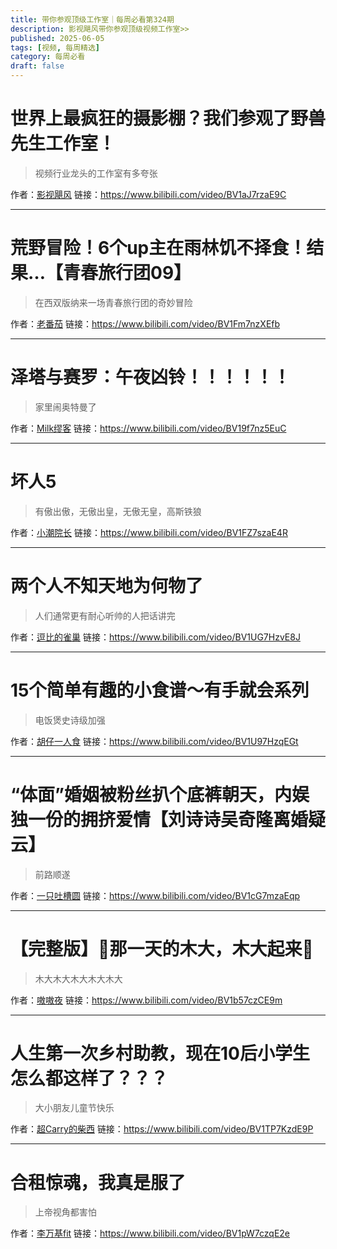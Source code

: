 ```yaml
---
title: 带你参观顶级工作室｜每周必看第324期
description: 影视飓风带你参观顶级视频工作室>>
published: 2025-06-05
tags: [视频, 每周精选]
category: 每周必看
draft: false
---
```


# 世界上最疯狂的摄影棚？我们参观了野兽先生工作室！
> 视频行业龙头的工作室有多夸张

作者：[影视飓风](https://space.bilibili.com/946974)
链接：https://www.bilibili.com/video/BV1aJ7rzaE9C

---

# 荒野冒险！6个up主在雨林饥不择食！结果…【青春旅行团09】
> 在西双版纳来一场青春旅行团的奇妙冒险

作者：[老番茄](https://space.bilibili.com/546195)
链接：https://www.bilibili.com/video/BV1Fm7nzXEfb

---

# 泽塔与赛罗：午夜凶铃！！！！！！
> 家里闹奥特曼了

作者：[Milk缪客](https://space.bilibili.com/395135643)
链接：https://www.bilibili.com/video/BV19f7nz5EuC

---

# 坏人5
> 有傲出傲，无傲出皇，无傲无皇，高斯铁狼

作者：[小潮院长](https://space.bilibili.com/5970160)
链接：https://www.bilibili.com/video/BV1FZ7szaE4R

---

# 两个人不知天地为何物了
> 人们通常更有耐心听帅的人把话讲完

作者：[逗比的雀巢](https://space.bilibili.com/5294454)
链接：https://www.bilibili.com/video/BV1UG7HzvE8J

---

# 15个简单有趣的小食谱～有手就会系列
> 电饭煲史诗级加强

作者：[胡仔一人食](https://space.bilibili.com/17495873)
链接：https://www.bilibili.com/video/BV1U97HzqEGt

---

# “体面”婚姻被粉丝扒个底裤朝天，内娱独一份的拥挤爱情【刘诗诗吴奇隆离婚疑云】
> 前路顺遂

作者：[一只吐槽圆](https://space.bilibili.com/20457232)
链接：https://www.bilibili.com/video/BV1cG7mzaEqp

---

# 【完整版】🍋那一天的木大，木大起来🍋
> 木大木大木大木大木大

作者：[嗷嗷夜](https://space.bilibili.com/121965159)
链接：https://www.bilibili.com/video/BV1b57czCE9m

---

# 人生第一次乡村助教，现在10后小学生怎么都这样了？？？
> 大小朋友儿童节快乐

作者：[超Carry的柴西](https://space.bilibili.com/383578614)
链接：https://www.bilibili.com/video/BV1TP7KzdE9P

---

# 合租惊魂，我真是服了
> 上帝视角都害怕

作者：[李万基fit](https://space.bilibili.com/3546638173866146)
链接：https://www.bilibili.com/video/BV1pW7czqE2e

